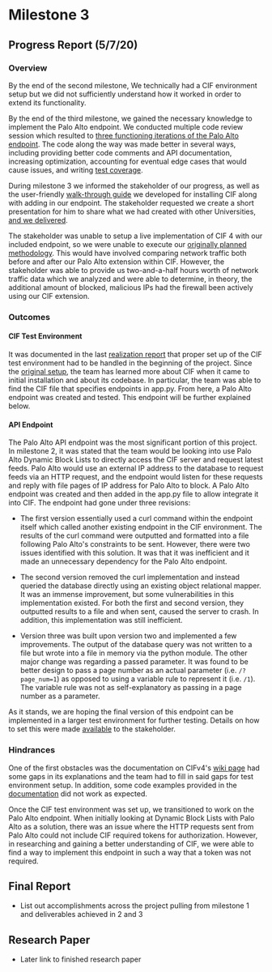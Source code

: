 # Milestone 3

## Progress Report (5/7/20)

### Overview

By the end of the second milestone, We technically had a CIF environment setup but we did not sufficiently understand how it worked in order to extend its functionality.  

By the end of the third milestone, we gained the necessary knowledge to implement the Palo Alto endpoint.  We conducted multiple code review session which resulted to [three functioning iterations of the Palo Alto endpoint](https://github.com/neil-unomaha/CIF_CYBR_8950/tree/master/palo_endpoint_versions). The code along the way was made better in several ways, including providing better code comments and API documentation, increasing optimization, accounting for eventual edge cases that would cause issues, and writing [test coverage](https://github.com/neil-unomaha/CIF_CYBR_8950/tree/master/test-file). 

During milestone 3 we informed the stakeholder of our progress, as well as the user-friendly [walk-through guide](https://github.com/neil-unomaha/CIF_CYBR_8950/blob/master/cif-install-walkthrough.md) we developed for installing CIF along with adding in our endpoint. The stakeholder requested we create a short presentation for him to share what we had created with other Universities, [and we delivered](https://app.vidgrid.com/view/8JmGblYqwkXE/?sr=0sOkk6).

The stakeholder was unable to setup a live implementation of CIF 4 with our included endpoint, so we were unable to execute our [originally planned methodology](https://github.com/neil-unomaha/CIF_CYBR_8950/blob/master/Milestone_1.md#project-methodology). This would have involved comparing network traffic both before and after our Palo Alto extension within CIF.  However, the stakeholder was able to provide us two-and-a-half hours worth of network traffic data which we analyzed and were able to determine, in theory, the additional amount of blocked, malicious IPs had the firewall been actively using our CIF extension.  


### Outcomes

#### CIF Test Environment

It was documented in the last [realization report](https://github.com/neil-unomaha/CIF_CYBR_8950/blob/master/Milestone_2.md#project-realizationn) that proper set up of the CIF test environment had to be handled in the beginning of the project. Since the [original setup](https://github.com/neil-unomaha/CIF_CYBR_8950/blob/master/Milestone_2.md#Environment-Setup-and-Hardships), the team has learned more about CIF when it came to initial installation and about its codebase. In particular, the team was able to find the CIF file that specifies endpoints in app.py. From here, a Palo Alto endpoint was created and tested. This endpoint will be further explained below.

#### API Endpoint

The Palo Alto API endpoint was the most significant portion of this project. In milestone 2, it was stated that the team would be looking into use Palo Alto Dynamic Block Lists to directly access the CIF server and request latest feeds. Palo Alto would use an external IP address to the database to request feeds via an HTTP request, and the endpoint would listen for these requests and reply with file pages of IP address for Palo Alto to block. A Palo Alto endpoint was created and then added in the app.py file to allow integrate it into CIF. The endpoint had gone under three revisions:

* The first version essentially used a curl command within the endpoint itself which called another existing endpoint in the CIF environment. The results of the curl command were outputted and formatted into a file following Palo Alto's constraints to be sent. However, there were two issues identified with this solution. It was that it was inefficient and it made an unnecessary dependency for the Palo Alto endpoint.

* The second version removed the curl implementation and instead queried the database directly using an existing object relational mapper. It was an immense improvement, but some vulnerabilities in this implementation existed. For both the first and second version, they outputted results to a file and when sent, caused the server to crash. In addition, this implementation was still inefficient.

* Version three was built upon version two and implemented a few improvements. The output of the database query was not written to a file but wrote into a file in memory via the python module. The other major change was regarding a passed parameter. It was found to be better design to pass a page number as an actual parameter (i.e. `/?page_num=1`) as opposed to using a variable rule to represent it (i.e. `/1`). The variable rule was not as self-explanatory as passing in a page number as a parameter.

As it stands, we are hoping the final version of this endpoint can be implemented in a larger test environment for further testing. Details on how to set this were made [available](https://github.com/neil-unomaha/CIF_CYBR_8950/blob/master/cif-install-walkthrough.md) to the stakeholder.

### Hindrances

One of the first obstacles was the documentation on CIFv4's [wiki page](https://github.com/csirtgadgets/cifsdk-v4-py/wiki) had some gaps in its explanations and the team had to fill in said gaps for test environment setup. In addition, some code examples provided in the [documentation](https://github.com/csirtgadgets/verbose-robot/wiki/Introducing-the-CIF-client) did not work as expected.

Once the CIF test environment was set up, we transitioned to work on the Palo Alto endpoint. When initially looking at Dynamic Block Lists with Palo Alto as a solution, there was an issue where the HTTP requests sent from Palo Alto could not include CIF required tokens for authorization. However, in researching and gaining a better understanding of CIF, we were able to find a way to implement this endpoint in such a way that a token was not required.

## Final Report

* List out accomplishments across the project pulling from milestone 1 and deliverables achieved in 2 and 3

## Research Paper

* Later link to finished research paper
